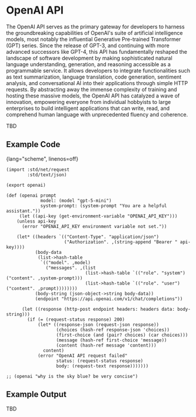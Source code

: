 # OpenAI API

The OpenAI API serves as the primary gateway for developers to harness the groundbreaking capabilities of OpenAI's suite of artificial intelligence models, most notably the influential Generative Pre-trained Transformer (GPT) series. Since the release of GPT-3, and continuing with more advanced successors like GPT-4, this API has fundamentally reshaped the landscape of software development by making sophisticated natural language understanding, generation, and reasoning accessible as a programmable service. It allows developers to integrate functionalities such as text summarization, language translation, code generation, sentiment analysis, and conversational AI into their applications through simple HTTP requests. By abstracting away the immense complexity of training and hosting these massive models, the OpenAI API has catalyzed a wave of innovation, empowering everyone from individual hobbyists to large enterprises to build intelligent applications that can write, read, and comprehend human language with unprecedented fluency and coherence.

TBD

## Example Code

{lang="scheme", linenos=off}
```
(import :std/net/request
        :std/text/json)

(export openai)

(def (openai prompt
             model: (model "gpt-5-mini")
             system-prompt: (system-prompt "You are a helpful assistant."))
     (let ((api-key (get-environment-variable "OPENAI_API_KEY")))
    (unless api-key
      (error "OPENAI_API_KEY environment variable not set."))

    (let* ((headers `(("Content-Type". "application/json")
                      ("Authorization". ,(string-append "Bearer " api-key))))
           (body-data
            (list->hash-table
             `(("model". ,model)
               ("messages". ,(list
                              (list->hash-table `(("role". "system") ("content". ,system-prompt)))
                              (list->hash-table `(("role". "user") ("content". ,prompt))))))))
           (body-string (json-object->string body-data))
           (endpoint "https://api.openai.com/v1/chat/completions"))

      (let ((response (http-post endpoint headers: headers data: body-string)))
        (if (= (request-status response) 200)
            (let* ((response-json (request-json response))
                   (choices (hash-ref response-json 'choices))
                   (first-choice (and (pair? choices) (car choices)))
                   (message (hash-ref first-choice 'message))
                   (content (hash-ref message 'content)))
              content)
            (error "OpenAI API request failed"
                   status: (request-status response)
                   body: (request-text response)))))))

;; (openai "why is the sky blue? be very concise")
```

## Example Output

TBD

